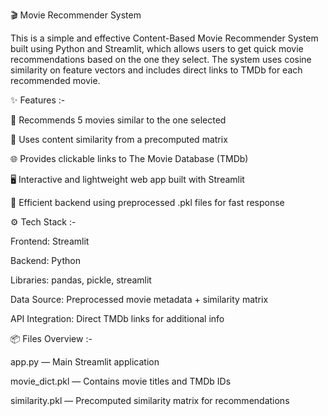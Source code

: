 🎬 Movie Recommender System

This is a simple and effective Content-Based Movie Recommender System built using Python and Streamlit, which allows users to get quick movie recommendations based on the one they select. The system uses cosine similarity on feature vectors and includes direct links to TMDb for each recommended movie.



✨ Features :-

🔎 Recommends 5 movies similar to the one selected

🧠 Uses content similarity from a precomputed matrix

🌐 Provides clickable links to The Movie Database (TMDb)

🖥️ Interactive and lightweight web app built with Streamlit

🧪 Efficient backend using preprocessed .pkl files for fast response



⚙️ Tech Stack :-

Frontend: Streamlit

Backend: Python

Libraries: pandas, pickle, streamlit

Data Source: Preprocessed movie metadata + similarity matrix

API Integration: Direct TMDb links for additional info



📦 Files Overview :-

app.py — Main Streamlit application

movie_dict.pkl — Contains movie titles and TMDb IDs

similarity.pkl — Precomputed similarity matrix for recommendations
